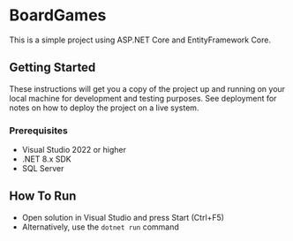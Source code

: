 ﻿# BoardGames
This is a simple project using ASP.NET Core and EntityFramework Core.

## Getting Started
These instructions will get you a copy of the project up and running on your local machine for development and testing purposes. See deployment for notes on how to deploy the project on a live system.

### Prerequisites
- Visual Studio 2022 or higher 
- .NET 8.x SDK  
- SQL Server

## How To Run

* Open solution in Visual Studio and press Start (Ctrl+F5)
* Alternatively, use the ```dotnet run``` command
